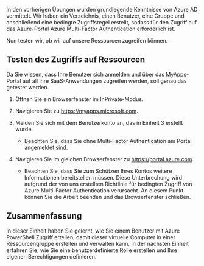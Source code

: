 In den vorherigen Übungen wurden grundlegende Kenntnisse von Azure AD vermittelt. Wir haben ein Verzeichnis, einen Benutzer, eine Gruppe und anschließend eine bedingte Zugriffsregel erstellt, sodass für den Zugriff auf das Azure-Portal Azure Multi-Factor Authentication erforderlich ist.

Nun testen wir, ob wir auf unsere Ressourcen zugreifen können.

## <a name="test-access-to-resources"></a>Testen des Zugriffs auf Ressourcen

Da Sie wissen, dass Ihre Benutzer sich anmelden und über das MyApps-Portal auf all ihre SaaS-Anwendungen zugreifen werden, soll genau das getestet werden.

1. Öffnen Sie ein Browserfenster im InPrivate-Modus.

1. Navigieren Sie zu https://myapps.microsoft.com.

1. Melden Sie sich mit dem Benutzerkonto an, das in Einheit 3 erstellt wurde.

   * Beachten Sie, dass Sie ohne Multi-Factor Authentication am Portal angemeldet sind.

1. Navigieren Sie im gleichen Browserfenster zu https://portal.azure.com.

   * Beachten Sie, dass Sie zum Schützen Ihres Kontos weitere Informationen bereitstellen müssen. Diese Unterbrechung wird aufgrund der von uns erstellten Richtlinie für bedingten Zugriff von Azure Multi-Factor Authentication verursacht. An diesem Punkt können Sie die Arbeit beenden und das Browserfenster schließen.

## <a name="summary"></a>Zusammenfassung

In dieser Einheit haben Sie gelernt, wie Sie einem Benutzer mit Azure PowerShell Zugriff erteilen, damit dieser virtuelle Computer in einer Ressourcengruppe erstellen und verwalten kann. In der nächsten Einheit erfahren Sie, wie Sie eine benutzerdefinierte Rolle erstellen und Ihre eigenen Berechtigungen definieren.